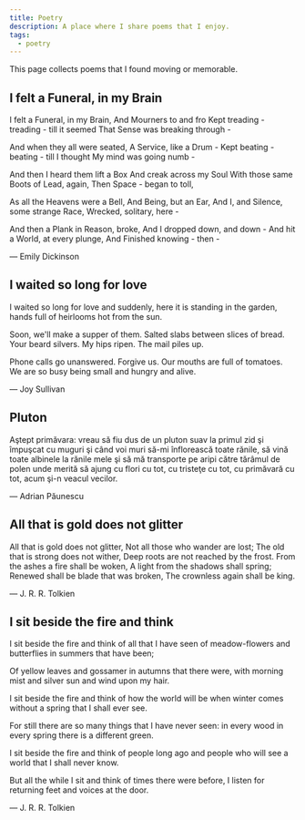 ```yaml
---
title: Poetry
description: A place where I share poems that I enjoy.
tags:
  - poetry
---
```


This page collects poems that I found moving or memorable.

## I felt a Funeral, in my Brain

I felt a Funeral, in my Brain,
And Mourners to and fro
Kept treading - treading - till it seemed
That Sense was breaking through -

And when they all were seated,
A Service, like a Drum -
Kept beating - beating - till I thought
My mind was going numb -

And then I heard them lift a Box
And creak across my Soul
With those same Boots of Lead, again,
Then Space - began to toll,

As all the Heavens were a Bell,
And Being, but an Ear,
And I, and Silence, some strange Race,
Wrecked, solitary, here -

And then a Plank in Reason, broke,
And I dropped down, and down -
And hit a World, at every plunge,
And Finished knowing - then -

— Emily Dickinson


## I waited so long for love

I waited so long for love and suddenly, here it is standing in the garden, hands full of heirlooms hot from the sun.

Soon, we'll make a supper of them. Salted slabs between slices of bread.
Your beard silvers. My hips ripen. The mail piles up.

Phone calls go unanswered. Forgive us. Our mouths are full of tomatoes.
We are so busy being small and hungry and alive.

— Joy Sullivan

## Pluton

Aştept primăvara:
vreau să fiu dus de un pluton suav
la primul zid şi împuşcat cu muguri
şi când voi muri să-mi înflorească toate rănile,
să vină toate albinele la rănile mele
şi să mă transporte pe aripi
către tărâmul de polen unde merită să ajung
cu flori cu tot, cu tristeţe cu tot,
cu primăvară cu tot,
acum şi-n veacul vecilor.

— Adrian Păunescu

## All that is gold does not glitter

All that is gold does not glitter,
Not all those who wander are lost;
The old that is strong does not wither,
Deep roots are not reached by the frost.
From the ashes a fire shall be woken,
A light from the shadows shall spring;
Renewed shall be blade that was broken,
The crownless again shall be king.

— J. R. R. Tolkien

## I sit beside the fire and think

I sit beside the fire and think
of all that I have seen
of meadow-flowers and butterflies
in summers that have been;

Of yellow leaves and gossamer
in autumns that there were,
with morning mist and silver sun
and wind upon my hair.

I sit beside the fire and think
of how the world will be
when winter comes without a spring
that I shall ever see.

For still there are so many things
that I have never seen:
in every wood in every spring
there is a different green.

I sit beside the fire and think
of people long ago
and people who will see a world
that I shall never know.

But all the while I sit and think
of times there were before,
I listen for returning feet
and voices at the door.

— J. R. R. Tolkien

